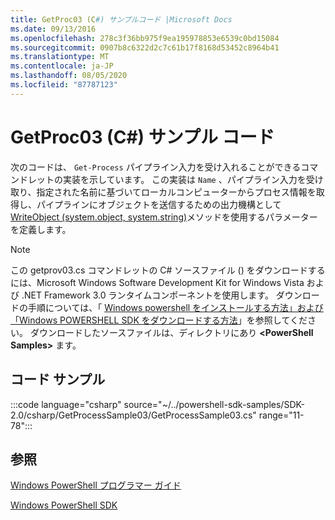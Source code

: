 ```yaml
---
title: GetProc03 (C#) サンプルコード |Microsoft Docs
ms.date: 09/13/2016
ms.openlocfilehash: 278c3f36bb975f9ea195978853e6539c0bd15084
ms.sourcegitcommit: 0907b8c6322d2c7c61b17f8168d53452c8964b41
ms.translationtype: MT
ms.contentlocale: ja-JP
ms.lasthandoff: 08/05/2020
ms.locfileid: "87787123"
---
```

# <a name="getproc03-c-sample-code"></a>GetProc03 (C#) サンプル コード

次のコードは、 `Get-Process` パイプライン入力を受け入れることができるコマンドレットの実装を示しています。 この実装は `Name` 、パイプライン入力を受け取り、指定された名前に基づいてローカルコンピューターからプロセス情報を取得し、パイプラインにオブジェクトを送信するための出力機構として[WriteObject (system.object, system.string)](/dotnet/api/system.management.automation.cmdlet.writeobject?view=pscore-6.2.0#System_Management_Automation_Cmdlet_WriteObject_System_Object_System_Boolean_)メソッドを使用するパラメーターを定義します。

> [!NOTE]
> この getprov03.cs コマンドレットの C# ソースファイル () をダウンロードするには、Microsoft Windows Software Development Kit for Windows Vista および .NET Framework 3.0 ランタイムコンポーネントを使用します。 ダウンロードの手順については、「 [Windows powershell をインストールする方法」および「Windows POWERSHELL SDK をダウンロードする方法](/powershell/scripting/developer/installing-the-windows-powershell-sdk)」を参照してください。
> ダウンロードしたソースファイルは、ディレクトリにあり **\<PowerShell Samples>** ます。

## <a name="code-sample"></a>コード サンプル

:::code language="csharp" source="~/../powershell-sdk-samples/SDK-2.0/csharp/GetProcessSample03/GetProcessSample03.cs" range="11-78":::

## <a name="see-also"></a>参照

[Windows PowerShell プログラマー ガイド](./windows-powershell-programmer-s-guide.md)

[Windows PowerShell SDK](../windows-powershell-reference.md)
